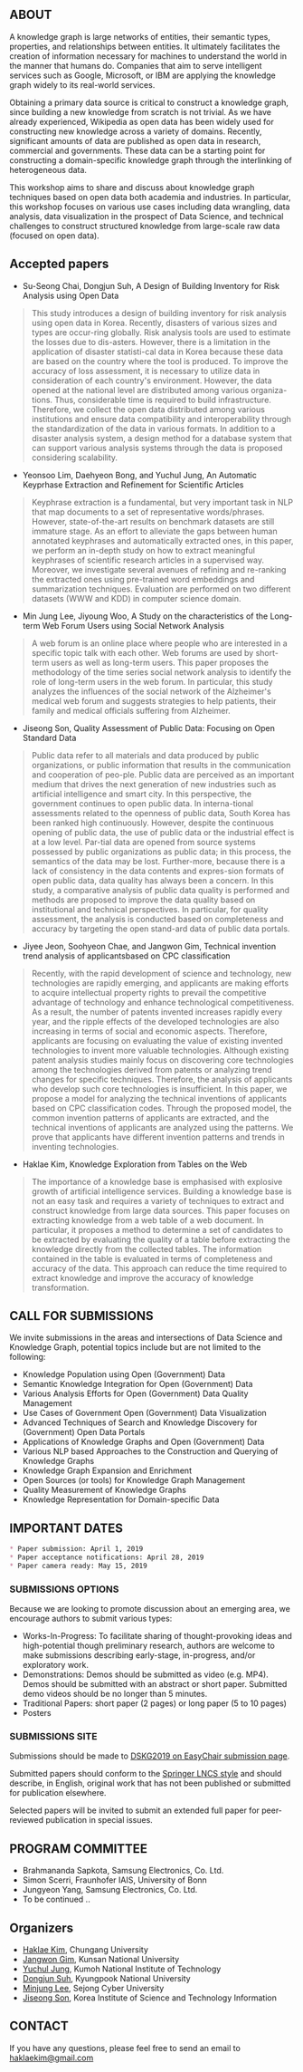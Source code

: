 ## ABOUT

A knowledge graph is large networks of entities, their semantic types, properties, and relationships between entities. It ultimately facilitates the creation of information necessary for machines to understand the world in the manner that humans do. Companies that aim to serve intelligent services such as Google, Microsoft, or IBM are applying the knowledge graph widely to its real-world services. 

Obtaining a primary data source is critical to construct a knowledge graph, since building a new knowledge from scratch is not trivial. As we have already experienced, Wikipedia as open data has been widely used for constructing new knowledge across a variety of domains. Recently, significant amounts of data are published as open data in research, commercial and governments. These data can be a starting point for constructing a domain-specific knowledge graph through the interlinking of heterogeneous data. 

This workshop aims to share and discuss about knowledge graph techniques based on open data both academia and industries. In particular, this workshop focuses on various use cases including data wrangling, data analysis, data visualization in the prospect of Data Science, and technical challenges to construct structured knowledge from large-scale raw data (focused on open data).

## Accepted papers

* Su-Seong Chai, Dongjun Suh, A Design of Building Inventory for Risk Analysis using Open Data 

> This study introduces a design of building inventory for risk analysis using open data in Korea. Recently, disasters of various sizes and types are occur-ring globally. Risk analysis tools are used to estimate the losses due to dis-asters. However, there is a limitation in the application of disaster statisti-cal data in Korea because these data are based on the country where the tool is produced. To improve the accuracy of loss assessment, it is necessary to utilize data in consideration of each country's environment. However, the data opened at the national level are distributed among various organiza-tions. Thus, considerable time is required to build infrastructure. Therefore, we collect the open data distributed among various institutions and ensure data compatibility and interoperability through the standardization of the data in various formats. In addition to a disaster analysis system, a design method for a database system that can support various analysis systems through the data is proposed considering scalability.

* Yeonsoo Lim, Daehyeon Bong, and Yuchul Jung, An Automatic Keyprhase Extraction and Refinement for Scientific Articles

> Keyphrase extraction is a fundamental, but very important task in NLP that map documents to a set of representative words/phrases. However, state-of-the-art results on benchmark datasets are still immature stage. As an effort to alleviate the gaps between human annotated keyphrases and automatically extracted ones, in this paper, we perform an in-depth study on how to extract meaningful keyphrases of scientific research articles in a supervised way. Moreover, we investigate several avenues of refining and re-ranking the extracted ones using pre-trained word embeddings and summarization techniques. Evaluation are performed on two different datasets (WWW and KDD) in computer science domain.

* Min Jung Lee, Jiyoung Woo, A Study on the characteristics of the Long-term Web Forum Users using Social Network Analysis

> A web forum is an online place where people who are interested in a specific topic talk with each other. Web forums are used by short-term users as well as long-term users. This paper proposes the methodology of the time series social network analysis to identify the role of long-term users in the web forum. In particular, this study analyzes the influences of the social network of the Alzheimer's medical web forum and suggests strategies to help patients, their family and medical officials suffering from Alzheimer.


* Jiseong Son, Quality Assessment of Public Data: Focusing on Open Standard Data

> Public data refer to all materials and data produced by public organizations, or public information that results in the communication and cooperation of peo-ple. Public data are perceived as an important medium that drives the next generation of new industries such as artificial intelligence and smart city. In this perspective, the government continues to open public data. In interna-tional assessments related to the openness of public data, South Korea has been ranked high continuously. However, despite the continuous opening of public data, the use of public data or the industrial effect is at a low level. Par-tial data are opened from source systems possessed by public organizations as public data; in this process, the semantics of the data may be lost. Further-more, because there is a lack of consistency in the data contents and expres-sion formats of open public data, data quality has always been a concern. In this study, a comparative analysis of public data quality is performed and methods are proposed to improve the data quality based on institutional and technical perspectives. In particular, for quality assessment, the analysis is conducted based on completeness and accuracy by targeting the open stand-ard data of public data portals.

* Jiyee Jeon, Soohyeon Chae, and Jangwon Gim, Technical invention trend analysis of applicantsbased on CPC classification

> Recently, with the rapid development of science and technology, new technologies are rapidly emerging, and applicants are making efforts to acquire intellectual property rights to prevail the competitive advantage of technology and enhance technological competitiveness. As a result, the number of patents invented increases rapidly every year, and the ripple effects of the developed technologies are also increasing in terms of social and economic aspects. Therefore, applicants are focusing on evaluating the value of existing invented technologies to invent more valuable technologies. Although existing patent analysis studies mainly focus on discovering core technologies among the technologies derived from patents or analyzing trend changes for specific techniques. Therefore, the analysis of applicants who develop such core technologies is insufficient. In this paper, we propose a model for analyzing the technical inventions of applicants based on CPC classification codes. Through the proposed model, the common invention patterns of applicants are extracted, and the technical inventions of applicants are analyzed using the patterns. We prove that applicants have different invention patterns and trends in inventing technologies.

* Haklae Kim, Knowledge Exploration from Tables on the Web
> The importance of a knowledge base is emphasised with explosive growth of artificial intelligence services. Building a knowledge base is not an easy task and requires a variety of techniques to extract and construct knowledge from large data sources. This paper focuses on extracting knowledge from a web table of a web document. In particular, it proposes a method to determine a set of candidates to be extracted by evaluating the quality of a table before extracting the knowledge directly from the collected tables. The information contained in the table is evaluated in terms of completeness and accuracy of the data. This approach can reduce the time required to extract knowledge and improve the accuracy of knowledge transformation.


## CALL FOR SUBMISSIONS

We invite submissions in the areas and intersections of Data Science and Knowledge Graph, potential topics include but are not limited to the following:

* Knowledge Population using Open (Government)  Data
* Semantic Knowledge Integration for Open (Government) Data
* Various Analysis Efforts for Open (Government) Data Quality Management
* Use Cases of Government Open (Government) Data Visualization
* Advanced Techniques of Search and Knowledge Discovery for (Government) Open Data Portals
* Applications of Knowledge Graphs and Open (Government) Data
* Various NLP based Approaches to the Construction and Querying of Knowledge Graphs
* Knowledge Graph Expansion and Enrichment
* Open Sources (or tools) for Knowledge Graph Management
* Quality Measurement of Knowledge Graphs
* Knowledge Representation for Domain-specific Data


## IMPORTANT DATES

```markdown
* Paper submission: April 1, 2019
* Paper acceptance notifications: April 28, 2019
* Paper camera ready: May 15, 2019
```

### SUBMISSIONS OPTIONS

Because we are looking to promote discussion about an emerging area, we encourage authors to submit various types:

* Works-In-Progress: To facilitate sharing of thought-provoking ideas and high-potential though preliminary research, authors are welcome to make submissions describing early-stage, in-progress, and/or exploratory work.
* Demonstrations: Demos should be submitted as video (e.g. MP4). Demos should be submitted with an abstract or short paper. Submitted demo videos should be no longer than 5 minutes.
* Traditional Papers: short paper (2 pages) or long paper (5 to 10 pages)
* Posters

### SUBMISSIONS SITE


Submissions should be made to [DSKG2019 on EasyChair submission page](https://easychair.org/cfp/DSKG2019). 

Submitted papers should conform to the [Springer LNCS style](http://www.springer.de/comp/lncs/authors.html) and should describe, in English, original work that has not been published or submitted for publication elsewhere. 

Selected papers will be invited to submit an extended full paper for peer-reviewed publication in special issues. 


## PROGRAM COMMITTEE

* Brahmananda Sapkota, Samsung Electronics, Co. Ltd.
* Simon Scerri, Fraunhofer IAIS, University of Bonn
* Jungyeon Yang, Samsung Electronics, Co. Ltd.
* To be continued ..

## Organizers

* [Haklae Kim](mailto:haklaekim@gmail.com), Chungang University
* [Jangwon Gim](mailto:ikaros1223@gmail.com),  Kunsan National University
* [Yuchul Jung](mailto:enthusia77@gmail.com), Kumoh National Institute of Technology
* [Dongjun Suh](mailto:dongjun.suh@gmail.com), Kyungpook National University
* [Minjung Lee](mailto:mjlee@sjcu.ac.kr), Sejong Cyber University
* [Jiseong Son](mailto:redfunky07@gmail.com), Korea Institute of Science and Technology Information

## CONTACT

If you have any questions, please feel free to send an email to [haklaekim@gmail.com](mailto:haklaekim@gmail.com)
